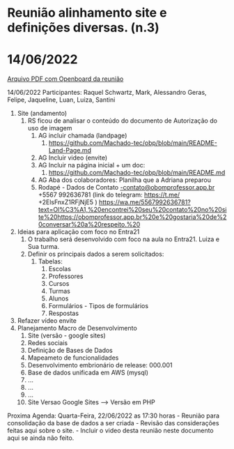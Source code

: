 # Reunião alinhamento site e definições diversas. (n.3)
# 14/06/2022

[Arquivo PDF com Openboard da reunião](2022-06-14-obp-reuniao-03.pdf)

14/06/2022
Participantes: Raquel Schwartz, Mark, Alessandro Geras, Felipe, Jaqueline, Luan, Luiza, Santini 

1. Site (andamento)
   1. RS ficou de analisar o conteúdo do documento de Autorização do uso de imagem 
      1. AG incluir chamada (landpage)
         1. https://github.com/Machado-tec/obp/blob/main/README-Land-Page.md 
      2. AG Incluir video (envite) 
      3. AG Incluir na página inicial + um doc: 
         1. https://github.com/Machado-tec/obp/blob/main/README.md 
      4. AG Aba dos colaboradores: Planilha que a Adriana preparou 
      5. Rodapé - Dados de Contato -contato@obomprofessor.app.br +5567 992636781 (link do telegram: https://t.me/   +2ElsFnxZ1RFjNjE5 )  https://wa.me/5567992636781?text=Ol%C3%A1,%20encontrei%20seu%20contato%20no%20site%20https://obomprofessor.app.br%20e%20gostaria%20de%20conversar%20a%20respeito.%20
2.  Ideias para aplicação com foco no Entra21 
    1.  O trabalho será desenvolvido com foco na aula no Entra21. Luiza e Sua turma.
    2.  Definir os principais dados a serem solicitados:
        1.  Tabelas:
            1.  Escolas
            2.  Professores
            3.  Cursos
            4.  Turmas
            5.  Alunos
            6.  Formulários - Tipos de formulários
            7.  Respostas
3.  Refazer vídeo envite 
4.  Planejamento Macro de Desenvolvimento
    1.  Site (versão - google sites)
    2.  Redes sociais
    3.  Definição de Bases de Dados
    4.  Mapeameto de funcionalidades
    5.  Desenvolvimento embrionário de release: 000.001
    6.  Base de dados unificada em AWS (mysql)
    7.  ...
    8.  ...
    9.  ...
    10. Site Versao Google Sites --> Versão em PHP 
    
Proxima Agenda:
    Quarta-Feira, 22/06/2022 as 17:30 horas
    - Reunião para consolidação da base de dados a ser criada
    - Revisão das considerações feitas aqui sobre o site. 
    - Incluir o video desta reunião neste documento aqui se ainda não feito. 







